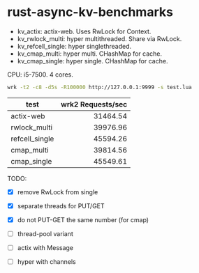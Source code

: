 # rust-async-kv-benchmarks

- kv_actix: actix-web. Uses RwLock for Context.
- kv_rwlock_multi: hyper multithreaded. Share via RwLock.
- kv_refcell_single: hyper singlethreaded.
- kv_cmap_multi: hyper multi. CHashMap for cache.
- kv_cmap_single: hyper single. CHashMap for cache.

CPU: i5-7500. 4 cores.

```bash
wrk -t2 -c8 -d5s -R100000 http://127.0.0.1:9999 -s test.lua
```

| test           | wrk2 Requests/sec | 
| -------------- | ----------------: |
| actix-web      | 31464.54          |
| rwlock_multi   | 39976.96          |
| refcell_single | 45594.26          |
| cmap_multi     | 39814.56          |
| cmap_single    | 45549.61          |

TODO:
- [x] remove RwLock from single
- [x] separate threads for PUT/GET
- [x] do not PUT-GET the same number (for cmap)
- [ ] thread-pool variant
- [ ] actix with Message
- [ ] hyper with channels

